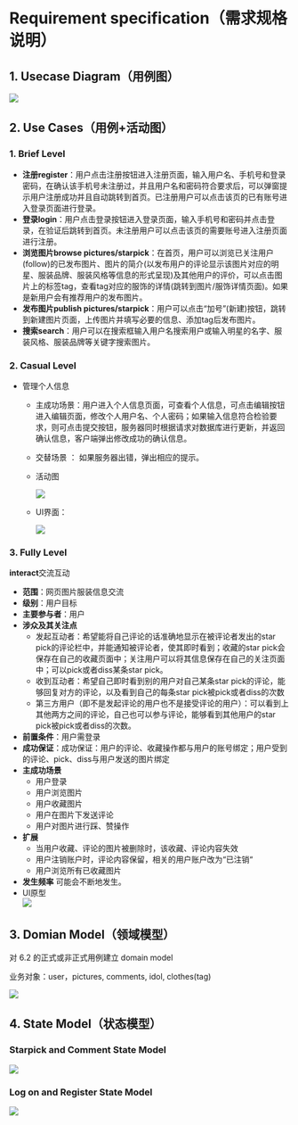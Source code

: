 # Requirement specification（需求规格说明）
## 1. Usecase Diagram（用例图）
![](image/UseCase.png)
## 2. Use Cases（用例+活动图）
### 1. Brief Level
* **注册register**：用户点击注册按钮进入注册页面，输入用户名、手机号和登录密码，在确认该手机号未注册过，并且用户名和密码符合要求后，可以弹窗提示用户注册成功并且自动跳转到首页。已注册用户可以点击该页的已有账号进入登录页面进行登录。
* **登录login**：用户点击登录按钮进入登录页面，输入手机号和密码并点击登录，在验证后跳转到首页。未注册用户可以点击该页的需要账号进入注册页面进行注册。
* **浏览图片browse pictures/starpick**：在首页，用户可以浏览已关注用户(follow)的已发布图片、图片的简介(以发布用户的评论显示该图片对应的明星、服装品牌、服装风格等信息的形式呈现)及其他用户的评价，可以点击图片上的标签tag，查看tag对应的服饰的详情(跳转到图片/服饰详情页面)。如果是新用户会有推荐用户的发布图片。
* **发布图片publish pictures/starpick**：用户可以点击“加号”(新建)按钮，跳转到新建图片页面，上传图片并填写必要的信息、添加tag后发布图片。
* **搜索search**：用户可以在搜索框输入用户名搜索用户或输入明星的名字、服装风格、服装品牌等关键字搜索图片。

### 2. Casual Level
* 管理个人信息
	* 主成功场景：用户进入个人信息页面，可查看个人信息，可点击编辑按钮进入编辑页面，修改个人用户名、个人密码；如果输入信息符合检验要求，则可点击提交按钮，服务器同时根据请求对数据库进行更新，并返回确认信息，客户端弹出修改成功的确认信息。
	* 交替场景 ： 如果服务器出错，弹出相应的提示。
	* 活动图
	
		![](image/casual.png)

	* UI界面： 
	
		![](image/uisetting.png)

### 3. Fully Level
**interact**交流互动

*	**范围**：网页图片服装信息交流
*  **级别**：用户目标
*  **主要参与者**：用户
*  **涉众及其关注点**
	* 发起互动者：希望能将自己评论的话准确地显示在被评论者发出的star pick的评论栏中，并能通知被评论者，使其即时看到；收藏的star pick会保存在自己的收藏页面中；关注用户可以将其信息保存在自己的关注页面中；可以pick或者diss某条star pick。
	* 收到互动者：希望自己即时看到别的用户对自己某条star pick的评论，能够回复对方的评论，以及看到自己的每条star pick被pick或者diss的次数
	* 第三方用户（即不是发起评论的用户也不是接受评论的用户）：可以看到上其他两方之间的评论，自己也可以参与评论，能够看到其他用户的star pick被pick或者diss的次数。
*  **前置条件**：用户需登录
*  **成功保证**：成功保证：用户的评论、收藏操作都与用户的账号绑定；用户受到的评论、pick、diss与用户发送的图片绑定
*  **主成功场景**
	* 用户登录
	* 用户浏览图片
	* 用户收藏图片
	* 用户在图片下发送评论
	* 用户对图片进行踩、赞操作
*  **扩展**
	* 当用户收藏、评论的图片被删除时，该收藏、评论内容失效
	* 用户注销账户时，评论内容保留，相关的用户账户改为“已注销“
	* 用户浏览所有已收藏图片
*  **发生频率** 可能会不断地发生。	
*  UI原型    
	![](https://wx1.sinaimg.cn/mw1024/a111daecly1fqdnldy397j209h0hj0t1.jpg)
	
## 3. Domian Model（领域模型）
对 6.2 的正式或非正式用例建立 domain model

业务对象：user，pictures, comments, idol, clothes(tag)

![](image/domain_model.png)

## 4. State Model（状态模型）

### Starpick and Comment State Model

![](image/comment.png)

### Log on and Register State Model

![](image/login.png)



